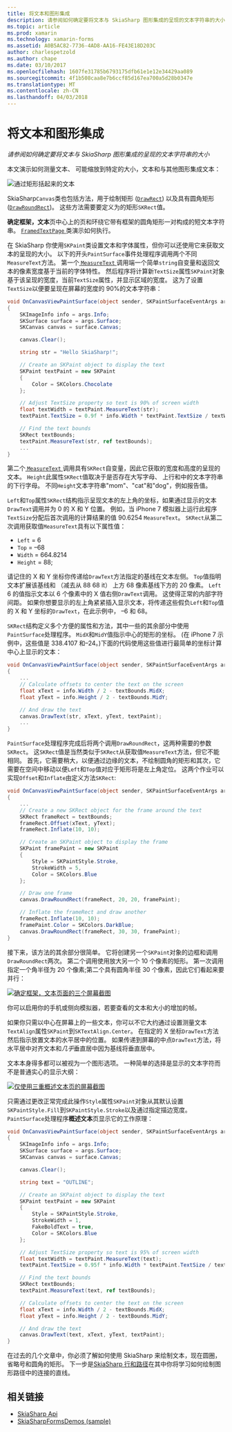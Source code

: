 ```yaml
---
title: 将文本和图形集成
description: 请参阅如何确定要将文本与 SkiaSharp 图形集成的呈现的文本字符串的大小
ms.topic: article
ms.prod: xamarin
ms.technology: xamarin-forms
ms.assetid: A0B5AC82-7736-4AD8-AA16-FE43E18D203C
author: charlespetzold
ms.author: chape
ms.date: 03/10/2017
ms.openlocfilehash: 1607fe31785b6793175dfb61e1e12e34429aa089
ms.sourcegitcommit: 4f1b508caa8e7b6ccf85d167ea700a5d28b0347e
ms.translationtype: MT
ms.contentlocale: zh-CN
ms.lasthandoff: 04/03/2018
---
```

# <a name="integrating-text-and-graphics"></a>将文本和图形集成

_请参阅如何确定要将文本与 SkiaSharp 图形集成的呈现的文本字符串的大小_

本文演示如何测量文本、 可能缩放到特定的大小，文本和与其他图形集成文本：

![](text-images/textandgraphicsexample.png "通过矩形括起来的文本")

SkiaSharp`Canvas`类也包括方法，用于绘制矩形 ([`DrawRect`](https://developer.xamarin.com/api/member/SkiaSharp.SKCanvas.DrawRect/p/SkiaSharp.SKRect/SkiaSharp.SKPaint/)) 以及具有圆角矩形 ([`DrawRoundRect`](https://developer.xamarin.com/api/member/SkiaSharp.SKCanvas.DrawRoundRect/p/SkiaSharp.SKRect/System.Single/System.Single/SkiaSharp.SKPaint/))。 这些方法需要要定义为的矩形`SKRect`值。

**确定框架，文本**页中心上的页和环绕它带有框架的圆角矩形一对构成的短文本字符串。 [ `FramedTextPage` ](https://github.com/xamarin/xamarin-forms-samples/blob/master/SkiaSharpForms/SkiaSharpFormsDemos/SkiaSharpFormsDemos/SkiaSharpFormsDemos/Basics/FramedTextPage.cs)类演示如何执行。

在 SkiaSharp 你使用`SKPaint`类设置文本和字体属性，但你可以还使用它来获取文本的呈现的大小。 以下的开头`PaintSurface`事件处理程序调用两个不同`MeasureText`方法。 第一个[ `MeasureText` ](https://developer.xamarin.com/api/member/SkiaSharp.SKPaint.MeasureText/p/System.String/)调用端一个简单`string`自变量和返回文本的像素宽度基于当前的字体特性。 然后程序将计算新`TextSize`属性`SKPaint`对象基于该呈现的宽度，当前`TextSize`属性，并显示区域的宽度。 这为了设置`TextSize`以便要呈现在屏幕的宽度的 90%的文本字符串：

```csharp
void OnCanvasViewPaintSurface(object sender, SKPaintSurfaceEventArgs args)
{
    SKImageInfo info = args.Info;
    SKSurface surface = args.Surface;
    SKCanvas canvas = surface.Canvas;

    canvas.Clear();

    string str = "Hello SkiaSharp!";

    // Create an SKPaint object to display the text
    SKPaint textPaint = new SKPaint
    {
        Color = SKColors.Chocolate
    };

    // Adjust TextSize property so text is 90% of screen width
    float textWidth = textPaint.MeasureText(str);
    textPaint.TextSize = 0.9f * info.Width * textPaint.TextSize / textWidth;

    // Find the text bounds
    SKRect textBounds;
    textPaint.MeasureText(str, ref textBounds);
    ...
}
```

第二个[ `MeasureText` ](https://developer.xamarin.com/api/member/SkiaSharp.SKPaint.MeasureText/p/System.String/SkiaSharp.SKRect@/)调用具有`SKRect`自变量，因此它获取的宽度和高度的呈现的文本。 `Height`此属性`SKRect`值取决于是否存在大写字母、 上行和中的文本字符串的下行字母。 不同`Height`文本字符串"mom"、"cat"和"dog"，例如报告值。

`Left`和`Top`属性`SKRect`结构指示呈现文本的左上角的坐标，如果通过显示的文本`DrawText`调用并为 0 的 X 和 Y 位置。 例如，当 iPhone 7 模拟器上运行此程序`TextSize`分配后首次调用的计算结果的值 90.6254 `MeasureText`。 `SKRect`从第二次调用获取值`MeasureText`具有以下属性值：

- `Left` = 6
- `Top` = &ndash;68
- `Width` = 664.8214
- `Height` = 88;

请记住的 X 和 Y 坐标你传递给`DrawText`方法指定的基线在文本左侧。 `Top`值指明文本扩展该基线和 （减去从 88 68 it） 上方 68 像素基线下方的 20 像素。 `Left` 6 的值指示文本以 6 个像素中的 X 值右侧`DrawText`调用。 这使得正常的内部字符间距。 如果你想要显示的左上角紧紧插入显示文本，将传递这些假负`Left`和`Top`值的 X 和 Y 坐标的`DrawText`，在此示例中， &ndash;6 和 68。

`SKRect`结构定义多个方便的属性和方法，其中一些的其余部分中使用`PaintSurface`处理程序。 `MidX`和`MidY`值指示中心的矩形的坐标。 (在 iPhone 7 示例中，这些值是 338.4107 和&ndash;24。)下面的代码使用这些值进行最简单的坐标计算中心上显示的文本：

```csharp
void OnCanvasViewPaintSurface(object sender, SKPaintSurfaceEventArgs args)
{
    ...
    // Calculate offsets to center the text on the screen
    float xText = info.Width / 2 - textBounds.MidX;
    float yText = info.Height / 2 - textBounds.MidY;

    // And draw the text
    canvas.DrawText(str, xText, yText, textPaint);
    ...
}
```

`PaintSurface`处理程序完成后将两个调用`DrawRoundRect`，这两种需要的参数`SKRect`。 这`SKRect`值是当然类似于`SKRect`从获取值`MeasureText`方法，但它不能相同。 首先，它需要稍大，以便通过边缘的文本，不绘制圆角的矩形和其次，它需要在空间中移动以便`Left`和`Top`值对应于矩形将是左上角定位。 这两个作业可以实现`Offset`和`Inflate`由定义方法`SKRect`:

```csharp
void OnCanvasViewPaintSurface(object sender, SKPaintSurfaceEventArgs args)
{
    ...
    // Create a new SKRect object for the frame around the text
    SKRect frameRect = textBounds;
    frameRect.Offset(xText, yText);
    frameRect.Inflate(10, 10);

    // Create an SKPaint object to display the frame
    SKPaint framePaint = new SKPaint
    {
        Style = SKPaintStyle.Stroke,
        StrokeWidth = 5,
        Color = SKColors.Blue
    };

    // Draw one frame
    canvas.DrawRoundRect(frameRect, 20, 20, framePaint);

    // Inflate the frameRect and draw another
    frameRect.Inflate(10, 10);
    framePaint.Color = SKColors.DarkBlue;
    canvas.DrawRoundRect(frameRect, 30, 30, framePaint);
}
```

接下来，该方法的其余部分很简单。 它将创建另一个`SKPaint`对象的边框和调用`DrawRoundRect`两次。 第二个调用使用放大另一个 10 个像素的矩形。 第一次调用指定一个角半径为 20 个像素;第二个具有圆角半径 30 个像素，因此它们看起来要并行：

 [![](text-images/framedtext-small.png "确定框架，文本页面的三个屏幕截图")](text-images/framedtext-large.png#lightbox "确定框架，文本页面的三个屏幕截图")

你可以启用你的手机或侧向模拟器，若要查看的文本和大小的增加的帧。

如果你只需以中心在屏幕上的一些文本，你可以不它大约通过设置测量文本`TextAlign`属性`SKPaint`到`SKTextAlign.Center`。 在指定的 X 坐标`DrawText`方法然后指示放置文本的水平居中的位置。 如果传递到屏幕的中点`DrawText`方法，将水平居中对齐文本和*几乎*垂直居中因为基线将垂直居中。

文本本身得多都可以被视为一个图形选项。 一种简单的选择是显示的文本字符而不是普通实心的显示大纲：

[![](text-images/outlinedtext-small.png "仅使用三重概述文本页的屏幕截图")](text-images/outlinedtext-large.png#lightbox "三倍的所述的文本页的屏幕截图")

只需通过更改正常完成此操作`Style`属性`SKPaint`对象从其默认设置`SKPaintStyle.Fill`到`SKPaintStyle.Stroke`以及通过指定描边宽度。 `PaintSurface`处理程序**概述文本**页显示它的工作原理：

```csharp
void OnCanvasViewPaintSurface(object sender, SKPaintSurfaceEventArgs args)
{
    SKImageInfo info = args.Info;
    SKSurface surface = args.Surface;
    SKCanvas canvas = surface.Canvas;

    canvas.Clear();

    string text = "OUTLINE";

    // Create an SKPaint object to display the text
    SKPaint textPaint = new SKPaint
    {
        Style = SKPaintStyle.Stroke,
        StrokeWidth = 1,
        FakeBoldText = true,
        Color = SKColors.Blue
    };

    // Adjust TextSize property so text is 95% of screen width
    float textWidth = textPaint.MeasureText(text);
    textPaint.TextSize = 0.95f * info.Width * textPaint.TextSize / textWidth;

    // Find the text bounds
    SKRect textBounds;
    textPaint.MeasureText(text, ref textBounds);

    // Calculate offsets to center the text on the screen
    float xText = info.Width / 2 - textBounds.MidX;
    float yText = info.Height / 2 - textBounds.MidY;

    // And draw the text
    canvas.DrawText(text, xText, yText, textPaint);
}
```

 在过去的几个文章中，你必须了解如何使用 SkiaSharp 来绘制文本，现在圆圈，省略号和圆角的矩形。 下一步是[SkiaSharp 行和路径](~/xamarin-forms/user-interface/graphics/skiasharp/paths/paths.md)在其中你将学习如何绘制图形路径中的连接的直线。


## <a name="related-links"></a>相关链接

- [SkiaSharp Api](https://developer.xamarin.com/api/root/SkiaSharp/)
- [SkiaSharpFormsDemos (sample)](https://developer.xamarin.com/samples/xamarin-forms/SkiaSharpForms/Demos/)
